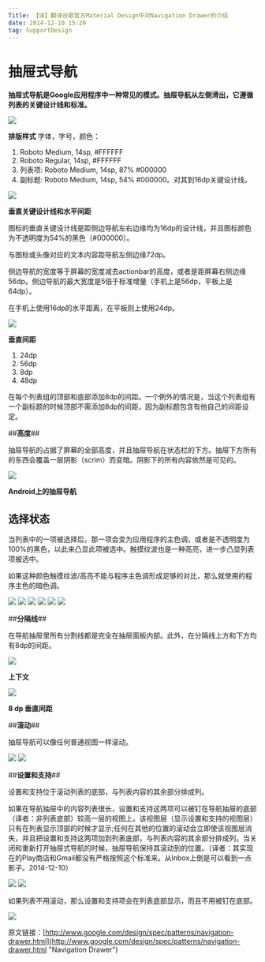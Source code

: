 ```yaml
---
Title: 【译】翻译谷歌官方Material Design中对Navigation Drawer的介绍
date: 2014-12-10 15:20
tag: SupportDesign
---
```


# 抽屉式导航 #

**抽屉式导航是Google应用程序中一种常见的模式。抽屉导航从左侧滑出，它遵循列表的关键设计线和标准。**

![](./_image/Navigation_Drawer/patterns_navdrawer_metrics1.png) 

**排版样式**
字体，字号，颜色：  
1. Roboto Medium, 14sp, #FFFFFF  
2. Roboto Regular, 14sp, #FFFFFF  
3. 列表项: Roboto Medium, 14sp, 87% #000000  
4. 副标题: Roboto Medium, 14sp, 54% #000000。对其到16dp关键设计线。 


![](./_image/Navigation_Drawer/patterns_navdrawer_metrics2.png)   

**垂直关键设计线和水平间距**

图标的垂直关键设计线是距侧边导航左右边缘均为16dp的设计线，并且图标颜色为不透明度为54%的黑色（#000000）。

与图标或头像对应的文本内容距导航左侧边缘72dp。

侧边导航的宽度等于屏幕的宽度减去actionbar的高度，或者是距屏幕右侧边缘56dp。侧边导航的最大宽度是5倍于标准增量（手机上是56dp，平板上是64dp）。

在手机上使用16dp的水平距离，在平板则上使用24dp。


![](./_image/Navigation_Drawer/patterns_navdrawer_metrics3.png) 

**垂直间距**

1. 24dp  
2. 56dp  
3. 8dp  
4. 48dp  
 
在每个列表组的顶部和底部添加8dp的间距。一个例外的情况是，当这个列表组有一个副标题的时候顶部不需添加8dp的间距，因为副标题包含有他自己的间距设定。


##**高度**##

抽屉导航的占据了屏幕的全部高度，并且抽屉导航在状态栏的下方。抽屉下方所有的东西会覆盖一层阴影（scrim）而变暗。阴影下的所有内容依然是可见的。

![](./_image/Navigation_Drawer/patterns_navdrawer_elevation1.png) 

**Android上的抽屉导航**

## **选择状态** ##

当列表中的一项被选择后，那一项会变为应用程序的主色调，或者是不透明度为100%的黑色，以此来凸显此项被选中。触摸纹波也是一种高亮，进一步凸显列表项被选中。

如果这种颜色触摸纹波/高亮不能与程序主色调形成足够的对比，那么就使用的程序主色的暗色调。

![](./_image/Navigation_Drawer/patterns_navdrawer_selection1.png) 
![](./_image/Navigation_Drawer/patterns_navdrawer_selection2.png) 
![](./_image/Navigation_Drawer/patterns_navdrawer_selection3.png) 
![](./_image/Navigation_Drawer/patterns_navdrawer_selection4.png) 
![](./_image/Navigation_Drawer/patterns_navdrawer_selection5.png) 
![](./_image/Navigation_Drawer/patterns_navdrawer_selection6.png) 


##**分隔线**##

在导航抽屉里所有分割线都是完全在抽屉面板内部。此外，在分隔线上方和下方均有8dp的间距。

![](./_image/Navigation_Drawer/patterns_navdrawer_dividers1.png) 

**上下文**

![](./_image/Navigation_Drawer/patterns_navdrawer_dividers2.png) 

**8 dp 垂直间距**

##**滚动**##

抽屉导航可以像任何普通视图一样滚动。

![](./_image/Navigation_Drawer/patterns_navdrawer_scrolling1.png) 
![](./_image/Navigation_Drawer/patterns_navdrawer_scrolling2.png) 
 



##**设置和支持**##

设置和支持位于滚动列表的底部，与列表内容的其余部分排成列。 

如果在导航抽屉中的内容列表很长，设置和支持这两项可以被钉在导航抽屉的底部（译者：非列表底部）较高一层的视图上。该视图层（显示设置和支持的视图层）只有在列表显示顶部的时候才显示;任何在其他的位置的滚动会立即使该视图层消失，并且把设置和支持这两项加到列表底部，与列表内容的其余部分排成列。当关闭和重​​新打开抽屉式导航的时候，抽屉导航保持其滚动到的位置。（译者：其实现在的Play商店和Gmail都没有严格按照这个标准来。从Inbox上倒是可以看到一点影子。2014-12-10）

![](./_image/Navigation_Drawer/patterns_navdrawer_settings1.png)
![](./_image/Navigation_Drawer/patterns_navdrawer_settings2.png)

如果列表不用滚动，那么设置和支持项会在列表底部显示，而且不用被钉在底部。

![](./_image/Navigation_Drawer/patterns_navdrawer_settings3.png)

原文链接：[http://www.google.com/design/spec/patterns/navigation-drawer.html](http://www.google.com/design/spec/patterns/navigation-drawer.html "Navigation Drawer")